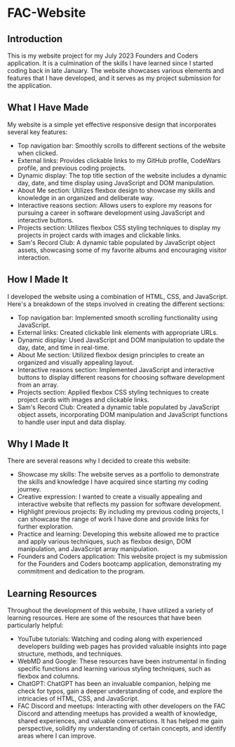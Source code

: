 # FAC-Website

## Introduction

This is my website project for my July 2023 Founders and Coders application. It is a culmination of the skills I have learned since I started coding back in late January. The website showcases various elements and features that I have developed, and it serves as my project submission for the application.

## What I Have Made

My website is a simple yet effective responsive design that incorporates several key features:

- Top navigation bar: Smoothly scrolls to different sections of the website when clicked.
- External links: Provides clickable links to my GitHub profile, CodeWars profile, and previous coding projects.
- Dynamic display: The top title section of the website includes a dynamic day, date, and time display using JavaScript and DOM manipulation.
- About Me section: Utilizes flexbox design to showcase my skills and knowledge in an organized and deliberate way.
- Interactive reasons section: Allows users to explore my reasons for pursuing a career in software development using JavaScript and interactive buttons.
- Projects section: Utilizes flexbox CSS styling techniques to display my projects in project cards with images and clickable links.
- Sam's Record Club: A dynamic table populated by JavaScript object assets, showcasing some of my favorite albums and encouraging visitor interaction.

## How I Made It

I developed the website using a combination of HTML, CSS, and JavaScript. Here's a breakdown of the steps involved in creating the different sections:

- Top navigation bar: Implemented smooth scrolling functionality using JavaScript.
- External links: Created clickable link elements with appropriate URLs.
- Dynamic display: Used JavaScript and DOM manipulation to update the day, date, and time in real-time.
- About Me section: Utilized flexbox design principles to create an organized and visually appealing layout.
- Interactive reasons section: Implemented JavaScript and interactive buttons to display different reasons for choosing software development from an array.
- Projects section: Applied flexbox CSS styling techniques to create project cards with images and clickable links.
- Sam's Record Club: Created a dynamic table populated by JavaScript object assets, incorporating DOM manipulation and JavaScript functions to handle user input and data display.

## Why I Made It

There are several reasons why I decided to create this website:

- Showcase my skills: The website serves as a portfolio to demonstrate the skills and knowledge I have acquired since starting my coding journey.
- Creative expression: I wanted to create a visually appealing and interactive website that reflects my passion for software development.
- Highlight previous projects: By including my previous coding projects, I can showcase the range of work I have done and provide links for further exploration.
- Practice and learning: Developing this website allowed me to practice and apply various techniques, such as flexbox design, DOM manipulation, and JavaScript array manipulation.
- Founders and Coders application: This website project is my submission for the Founders and Coders bootcamp application, demonstrating my commitment and dedication to the program.


## Learning Resources

Throughout the development of this website, I have utilized a variety of learning resources. Here are some of the resources that have been particularly helpful:

- YouTube tutorials: Watching and coding along with experienced developers building web pages has provided valuable insights into page structure, methods, and techniques.
- WebMD and Google: These resources have been instrumental in finding specific functions and learning various styling techniques, such as flexbox and columns.
- ChatGPT: ChatGPT has been an invaluable companion, helping me check for typos, gain a deeper understanding of code, and explore the intricacies of HTML, CSS, and JavaScript.
- FAC Discord and meetups: Interacting with other developers on the FAC Discord and attending meetups has provided a wealth of knowledge, shared experiences, and valuable conversations. It has helped me gain perspective, solidify my understanding of certain concepts, and identify areas where I can improve.
